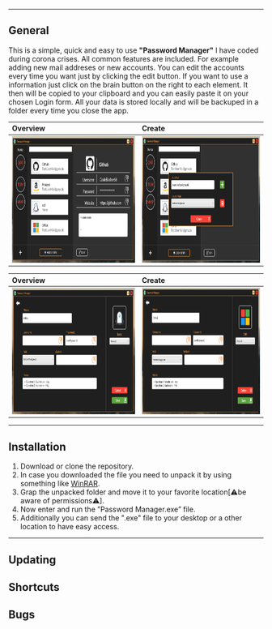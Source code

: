 
---

## General
This is a simple, quick and easy to use **"Password Manager"** I have coded during corona crises. All common features are included. For example adding new mail addreses or new accounts. You can edit the accounts every time you want just by clicking the edit button. If you want to use a information just click on the brain button on the right to each element. It then will be copied to your clipboard and you can easily paste it on your chosen Login form. All your data is stored locally and will be backuped in a folder every time you close the app.

| Overview     | Create     |
| :------------- | :------------- |
| <img src="GitHub/OverviewScreen.PNG" width="400" Height="250" Margin="10">       | <img src="GitHub/AddMail.PNG" width="400" Height="250" Margin="10">     |

| Overview     | Create     |
| :------------- | :------------- |
| <img src="GitHub/CreateScreen.PNG" width="400" Height="250" Margin="10">       | <img src="GitHub/EditScreen.PNG" width="400" Height="250" Margin="10">     |





---

## Installation 

1. Download or clone the repository. 
2. In case you downloaded the file you need to unpack it by using something like [WinRAR](https://www.chip.de/downloads/WinRAR-64-Bit_37666786.html).
3. Grap the unpacked folder and move it to your favorite location[⚠be aware of permissions⚠].
4. Now enter and run the ”Password Manager.exe” file.
5. Additionally you can send the ".exe" file to your desktop or a other location to have easy access. 

---

## Updating
## Shortcuts
## Bugs